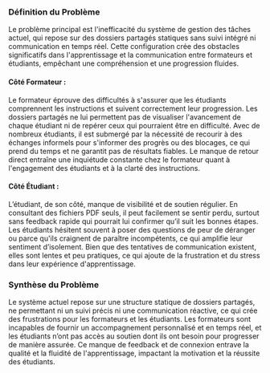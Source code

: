 ### Définition du Problème

Le problème principal est l'inefficacité du système de gestion des tâches actuel, qui repose sur des dossiers partagés statiques sans suivi intégré ni communication en temps réel. Cette configuration crée des obstacles significatifs dans l'apprentissage et la communication entre formateurs et étudiants, empêchant une compréhension et une progression fluides.

#### Côté Formateur :

Le formateur éprouve des difficultés à s'assurer que les étudiants comprennent les instructions et suivent correctement leur progression. Les dossiers partagés ne lui permettent pas de visualiser l'avancement de chaque étudiant ni de repérer ceux qui pourraient être en difficulté. Avec de nombreux étudiants, il est submergé par la nécessité de recourir à des échanges informels pour s'informer des progrès ou des blocages, ce qui prend du temps et ne garantit pas de résultats fiables. Le manque de retour direct entraîne une inquiétude constante chez le formateur quant à l'engagement des étudiants et à la clarté des instructions.

#### Côté Étudiant :

L’étudiant, de son côté, manque de visibilité et de soutien régulier. En consultant des fichiers PDF seuls, il peut facilement se sentir perdu, surtout sans feedback rapide qui pourrait lui confirmer qu’il suit les bonnes étapes. Les étudiants hésitent souvent à poser des questions de peur de déranger ou parce qu'ils craignent de paraître incompétents, ce qui amplifie leur sentiment d’isolement. Bien que des tentatives de communication existent, elles sont lentes et peu pratiques, ce qui ajoute de la frustration et du stress dans leur expérience d'apprentissage.

### Synthèse du Problème

Le système actuel repose sur une structure statique de dossiers partagés, ne permettant ni un suivi précis ni une communication réactive, ce qui crée des frustrations pour les formateurs et les étudiants. Les formateurs sont incapables de fournir un accompagnement personnalisé et en temps réel, et les étudiants n’ont pas accès au soutien dont ils ont besoin pour progresser de manière assurée. Ce manque de feedback et de connexion entrave la qualité et la fluidité de l'apprentissage, impactant la motivation et la réussite des étudiants.